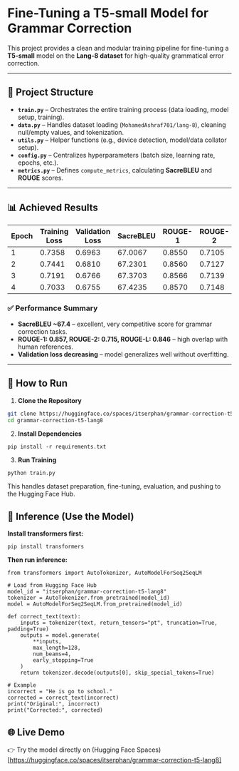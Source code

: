 # Fine-Tuning a T5-small Model for Grammar Correction

This project provides a clean and modular training pipeline for fine-tuning a **T5-small** model on the **Lang-8 dataset** for high-quality grammatical error correction.

---

## 📂 Project Structure

- **`train.py`** – Orchestrates the entire training process (data loading, model setup, training).  
- **`data.py`** – Handles dataset loading (`MohamedAshraf701/lang-8`), cleaning null/empty values, and tokenization.  
- **`utils.py`** – Helper functions (e.g., device detection, model/data collator setup).  
- **`config.py`** – Centralizes hyperparameters (batch size, learning rate, epochs, etc.).  
- **`metrics.py`** – Defines `compute_metrics`, calculating **SacreBLEU** and **ROUGE** scores.  

---

## 📊 Achieved Results

| Epoch | Training Loss | Validation Loss | SacreBLEU | ROUGE-1 | ROUGE-2 | ROUGE-L |
|-------|---------------|-----------------|-----------|---------|---------|---------|
| 1     | 0.7358        | 0.6963          | 67.0067   | 0.8550  | 0.7105  | 0.8436  |
| 2     | 0.7441        | 0.6810          | 67.2301   | 0.8560  | 0.7127  | 0.8446  |
| 3     | 0.7191        | 0.6766          | 67.3703   | 0.8566  | 0.7139  | 0.8452  |
| 4     | 0.7033        | 0.6755          | 67.4235   | 0.8570  | 0.7148  | 0.8457  |

### ✅ Performance Summary
- **SacreBLEU ~67.4** – excellent, very competitive score for grammar correction tasks.  
- **ROUGE-1: 0.857, ROUGE-2: 0.715, ROUGE-L: 0.846** – high overlap with human references.  
- **Validation loss decreasing** – model generalizes well without overfitting.  

---

## 🚀 How to Run

1. **Clone the Repository**  
```bash
git clone https://huggingface.co/spaces/itserphan/grammar-correction-t5-lang8
cd grammar-correction-t5-lang8
```

2. **Install Dependencies**
```
pip install -r requirements.txt
```

3. **Run Training**
```
python train.py
```
This handles dataset preparation, fine-tuning, evaluation, and pushing to the Hugging Face Hub.

## 🤖 Inference (Use the Model)
**Install transformers first:**
```
pip install transformers
```

**Then run inference:**
```
from transformers import AutoTokenizer, AutoModelForSeq2SeqLM

# Load from Hugging Face Hub
model_id = "itserphan/grammar-correction-t5-lang8"
tokenizer = AutoTokenizer.from_pretrained(model_id)
model = AutoModelForSeq2SeqLM.from_pretrained(model_id)

def correct_text(text):
    inputs = tokenizer(text, return_tensors="pt", truncation=True, padding=True)
    outputs = model.generate(
        **inputs,
        max_length=128,
        num_beams=4,
        early_stopping=True
    )
    return tokenizer.decode(outputs[0], skip_special_tokens=True)

# Example
incorrect = "He is go to school."
corrected = correct_text(incorrect)
print("Original:", incorrect)
print("Corrected:", corrected)
```

## 🌐 Live Demo
👉 Try the model directly on (Hugging Face Spaces)[https://huggingface.co/spaces/itserphan/grammar-correction-t5-lang8]
